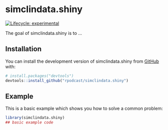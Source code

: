 
# simclindata.shiny


<!-- badges: start -->
[![Lifecycle: experimental](https://img.shields.io/badge/lifecycle-experimental-orange.svg)](https://lifecycle.r-lib.org/articles/stages.html#experimental)
<!-- badges: end -->


The goal of simclindata.shiny is to ...

## Installation

You can install the development version of simclindata.shiny from [GitHub](https://github.com/) with:

``` r
# install.packages("devtools")
devtools::install_github("rpodcast/simclindata.shiny")
```

## Example

This is a basic example which shows you how to solve a common problem:

``` r
library(simclindata.shiny)
## basic example code
```

